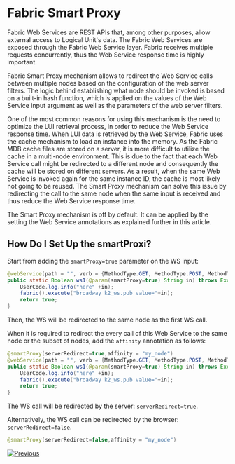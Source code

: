 # Fabric Smart Proxy

Fabric Web Services are REST APIs that, among other purposes, allow external access to Logical Unit's data. The Fabric Web Services are exposed through the Fabric Web Service layer. Fabric receives multiple requests concurrently, thus the Web Service response time is highly important. 

Fabric Smart Proxy mechanism allows to redirect the Web Service calls between multiple nodes based on the configuration of the web server filters. The logic behind establishing what node should be invoked is based on a built-in hash function, which is applied on the values of the Web Service input argument as well as the parameters of the web server filters. 

One of the most common reasons for using this mechanism is the need to optimize the LUI retrieval process, in order to reduce the Web Service response time. 
When LUI data is retrieved by the Web Service, Fabric uses the cache mechanism to load an instance into the memory. As the Fabric MDB cache files are stored on a server, it is more difficult to utilize the cache in a multi-node environment. This is due to the fact that each Web Service call might be redirected to a different node and consequently the cache will be stored on different servers. As a result, when the same Web Service is invoked again for the same instance ID, the cache is most likely not going to be reused. The Smart Proxy mechanism can solve this issue by redirecting the call to the same node when the same input is received and thus reduce the Web Service response time.

The Smart Proxy mechanism is off by default. It can be applied by the setting the Web Service annotations  as explained further in this article.

## How Do I Set Up the smartProxi?

Start from adding the ```smartProxy=true``` parameter on the WS input:

~~~java
@webService(path = "", verb = {MethodType.GET, MethodType.POST, MethodType.PUT, MethodType.DELETE}, version = "1", isRaw = false, isCustomPayload = false, produce = {Produce.XML, Produce.JSON}, elevatedPermission = false)
public static Boolean ws1(@param(smartProxy=true) String in) throws Exception {
	UserCode.log.info("here" +in);
	fabric().execute("broadway k2_ws.pub value="+in);
	return true;
}
~~~

Then, the WS will be redirected to the same node as the first WS call.

When it is required to redirect the every call of this Web Service to the same node or the subset of nodes, add the ```affinity``` annotation as follows:

~~~java
@smartProxy(serverRedirect=true,affinity = "my_node")
@webService(path = "", verb = {MethodType.GET, MethodType.POST, MethodType.PUT, MethodType.DELETE}, version = "1", isRaw = false, isCustomPayload = false, produce = {Produce.XML, Produce.JSON}, elevatedPermission = false)
public static Boolean ws1(@param(smartProxy=true) String in) throws Exception {
	UserCode.log.info("here" +in);
	fabric().execute("broadway k2_ws.pub value="+in);
	return true;
}
~~~

The WS call will be redirected by the server: ```serverRedirect=true```.

Alternatively, the WS call can be redirected by the browser: ```serverRedirect=false```.

~~~java
@smartProxy(serverRedirect=false,affinity = "my_node")
~~~



[![Previous](/articles/images/Previous.png)](/articles/15_web_services_and_graphit/14_rest_api_additions.md)

